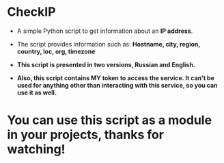 # CheckIP

- A simple Python script to get information about an **IP address**.
- The script provides information such as: **Hostname, city, region, country, loc, org, timezone**

- **This script is presented in two versions, Russian and English.**

- **Also, this script contains MY token to access the service. It can't be used for anything other than interacting with this service, so you can use it as well.**

# You can use this script as a module in your projects, thanks for watching!
